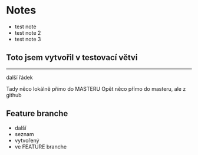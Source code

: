 # Notes

- test note
- test note 2
- test note 3

## Toto jsem vytvořil v testovací větvi

---

další řádek

Tady něco lokálně přímo do MASTERU
Opět něco přímo do masteru, ale z github

## Feature branche

- další
- seznam
- vytvořený
- ve FEATURE branche
